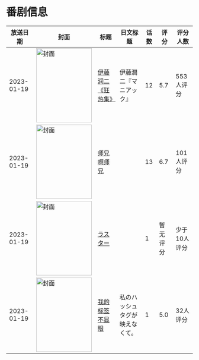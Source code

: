# 番剧信息

|放送日期|封面|标题|日文标题|话数|评分|评分人数|
|---|---|---|---|---|---|---|
|2023-01-19|<img src="//lain.bgm.tv/pic/cover/c/10/22/384280_N7zpN.jpg" alt="封面" style="width:150px;height:200px;object-fit:cover;">|[伊藤润二《狂热集》](https://bangumi.tv/subject/384280)|伊藤潤二『マニアック』|12|5.7|553人评分|
|2023-01-19|<img src="//lain.bgm.tv/pic/cover/c/4e/27/388781_S7Q79.jpg" alt="封面" style="width:150px;height:200px;object-fit:cover;">|[师兄啊师兄](https://bangumi.tv/subject/388781)||13|6.7|101人评分|
|2023-01-19|<img src="//lain.bgm.tv/pic/cover/c/96/e4/416461_rOMTD.jpg" alt="封面" style="width:150px;height:200px;object-fit:cover;">|[ラスター](https://bangumi.tv/subject/416461)||1|暂无评分|少于10人评分|
|2023-01-19|<img src="//lain.bgm.tv/pic/cover/c/ee/bc/416752_sXIk8.jpg" alt="封面" style="width:150px;height:200px;object-fit:cover;">|[我的标签不显眼](https://bangumi.tv/subject/416752)|私のハッシュタグが映えなくて。|1|5.0|32人评分|
